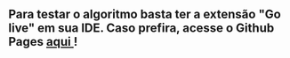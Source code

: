 ## Para testar o algoritmo basta ter a extensão "Go live" em sua IDE. Caso prefira, acesse o Github Pages <a href="https://inczdan.github.io/conversor-romano/"> aqui </a>!
